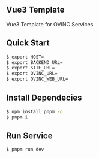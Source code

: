 ## Vue3 Template

Vue3 Template for OVINC Services

## Quick Start

```bash
$ export HOST=
$ export BACKEND_URL=
$ export SITE_URL=
$ export OVINC_URL=
$ export OVINC_WEB_URL=
```

## Install Dependecies

```bash
$ npm install pnpm -g
$ pnpm i
```

## Run Service

```bash
$ pnpm run dev
```

